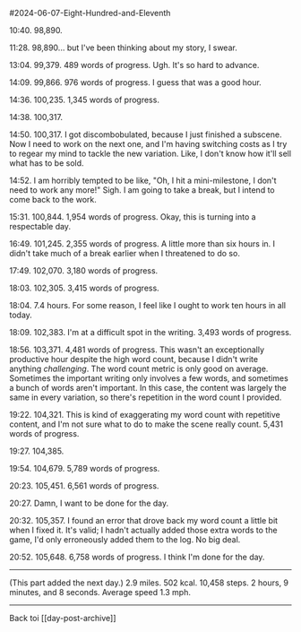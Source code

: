 #2024-06-07-Eight-Hundred-and-Eleventh

10:40.  98,890.

11:28.  98,890... but I've been thinking about my story, I swear.

13:04.  99,379.  489 words of progress.  Ugh.  It's so hard to advance.

14:09.  99,866.  976 words of progress.  I guess that was a good hour.

14:36.  100,235.  1,345 words of progress.

14:38.  100,317.

14:50.  100,317.  I got discombobulated, because I just finished a subscene.  Now I need to work on the next one, and I'm having switching costs as I try to regear my mind to tackle the new variation.  Like, I don't know how it'll sell what has to be sold.

14:52.  I am horribly tempted to be like, "Oh, I hit a mini-milestone, I don't need to work any more!"  Sigh.  I am going to take a break, but I intend to come back to the work.

15:31.  100,844.  1,954 words of progress.  Okay, this is turning into a respectable day.

16:49.  101,245.  2,355 words of progress.  A little more than six hours in.  I didn't take much of a break earlier when I threatened to do so.

17:49.  102,070.  3,180 words of progress.

18:03.  102,305.  3,415 words of progress.

18:04.  7.4 hours.  For some reason, I feel like I ought to work ten hours in all today.

18:09.  102,383.  I'm at a difficult spot in the writing.  3,493 words of progress.

18:56.  103,371.  4,481 words of progress.  This wasn't an exceptionally productive hour despite the high word count, because I didn't write anything *challenging*.  The word count metric is only good on average.  Sometimes the important writing only involves a few words, and sometimes a bunch of words aren't important.  In this case, the content was largely the same in every variation, so there's repetition in the word count I provided.

19:22.  104,321.  This is kind of exaggerating my word count with repetitive content, and I'm not sure what to do to make the scene really count.  5,431 words of progress.

19:27.  104,385.

19:54.  104,679.  5,789 words of progress.

20:23.  105,451.  6,561 words of progress.

20:27.  Damn, I want to be done for the day.

20:32.  105,357.  I found an error that drove back my word count a little bit when I fixed it.  It's valid; I hadn't actually added those extra words to the game, I'd only erroneously added them to the log.  No big deal.

20:52.  105,648.  6,758 words of progress.  I think I'm done for the day.

---
(This part added the next day.)  2.9 miles.  502 kcal.  10,458 steps.  2 hours, 9 minutes, and 8 seconds.  Average speed 1.3 mph.

---
Back toi [[day-post-archive]]